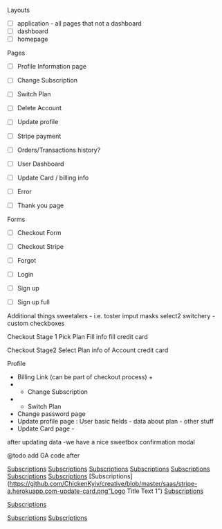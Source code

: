 

Layouts
- [ ] application - all pages that not a dashboard
- [ ] dashboard
- [ ] homepage

Pages
- [ ] Profile Information page
- [ ] Change Subscription
- [ ] Switch Plan
- [ ] Delete Account
- [ ] Update profile
- [ ] Stripe payment
- [ ] Orders/Transactions history?
- [ ] User Dashboard
- [ ] Update Card / billing info
- [ ] Error
- [ ] Thank you page


Forms
- [ ] Checkout Form
- [ ] Checkout Stripe
- [ ] Forgot
- [ ] Login
- [ ] Sign up
- [ ] Sign up full



Additional things
sweetalers - i.e. toster
imput masks
select2
switchery - custom checkboxes

Checkout Stage 1
Pick Plan
Fill info
fill credit card

Checkout Stage2
Select Plan
info of Account
credit card


Profile
  - Billing Link (can be part of checkout process) + <Checkout form>
  - - Change Subscription
  - - Switch Plan
  - Change password page <Change password form>
  - Update profile page <Update profile form>:
    User basic fields - data about plan - other stuff
  - Update Card page - <Stripe Card Form>


after updating data -we have a nice sweetbox confirmation modal

  @todo add GA code
  after






[Subscriptions](https://github.com/ChickenKyiv/creative/blob/master/schemes-sitemaps/099a7735f717498faaa8731f55654fa7.png "Logo Title Text 1")
[Subscriptions](https://github.com/ChickenKyiv/creative/blob/master/saas/162f6342b3ee45ae9c5f338212d554dc.png "Logo Title Text 1")
[Subscriptions](https://github.com/ChickenKyiv/creative/blob/master/saas/localhost-3000-billing-form.png "Logo Title Text 1")
[Subscriptions](https://github.com/ChickenKyiv/creative/blob/master/saas/localhost-3000-profile-update-phone-validation.png "Logo Title Text 1")
[Subscriptions](https://github.com/ChickenKyiv/creative/blob/master/saas/localhost-3000-profile-update.png "Logo Title Text 1")
[Subscriptions](https://github.com/ChickenKyiv/creative/blob/master/saas/localhost-3000-user-forward-email.png "Logo Title Text 1")
[Subscriptions](https://github.com/ChickenKyiv/creative/blob/master/saas/stripe-a.herokuapp.com-profile.png "Logo Title Text 1")
[Subscriptions](https://github.com/ChickenKyiv/creative/blob/master/saas/stripe-a.herokuapp.com-update-card.png"Logo Title Text 1")
[Subscriptions](https://github.com/ChickenKyiv/creative/blob/master/saas/stripe-a.herokuapp.com-signup2.png "Logo Title Text 1")


[Subscriptions](https://github.com/ChickenKyiv/creative/blob/master/saas/stripe-a.herokuapp.com-user-forward-email.png "Logo Title Text 1")

[Subscriptions](https://github.com/ChickenKyiv/creative/blob/master/saas/stripe-a.herokuapp.com-user-password.png "Logo Title Text 1")
[Subscriptions](https://github.com/ChickenKyiv/creative/blob/master/saas/stripe-a.herokuapp.com-whois.png "Logo Title Text 1")






